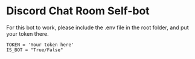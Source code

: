# Discord Chat Room Self-bot

For this bot to work, please include the .env file in the root folder, and put your token there.

    TOKEN = 'Your token here'
    IS_BOT = "True/False"
